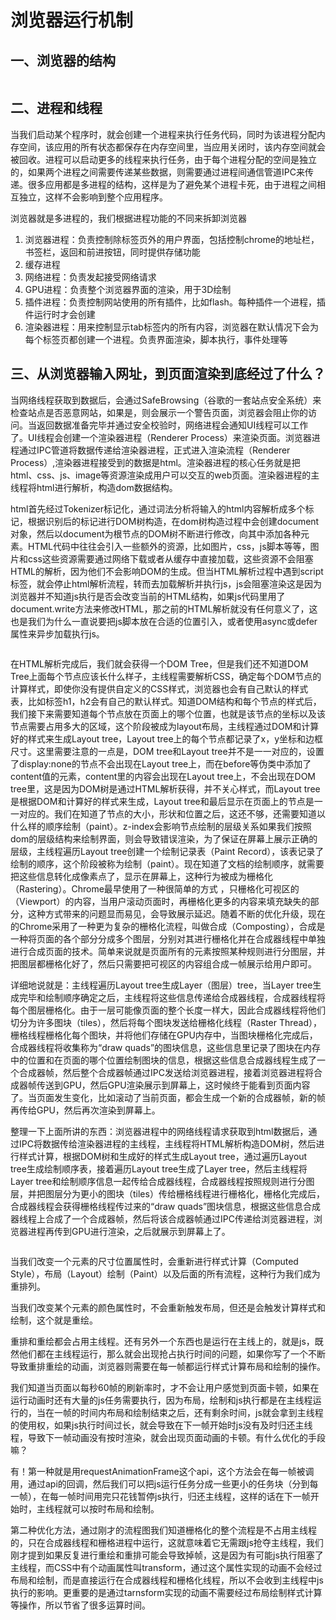 # 浏览器运行机制

## 一、浏览器的结构

<Image :src="'/browser/operating-machining/1.png'" />

## 二、进程和线程
当我们启动某个程序时，就会创建一个进程来执行任务代码，同时为该进程分配内存空间，该应用的所有状态都保存在内存空间里，当应用关闭时，该内存空间就会被回收。进程可以启动更多的线程来执行任务，由于每个进程分配的空间是独立的，如果两个进程之间需要传递某些数据，则需要通过进程间通信管道IPC来传递。很多应用都是多进程的结构，这样是为了避免某个进程卡死，由于进程之间相互独立，这样不会影响到整个应用程序。

浏览器就是多进程的，我们根据进程功能的不同来拆卸浏览器

1. 浏览器进程：负责控制除标签页外的用户界面，包括控制chrome的地址栏，书签栏，返回和前进按钮，同时提供存储功能
2. 缓存进程
3. 网络进程：负责发起接受网络请求
4. GPU进程：负责整个浏览器界面的渲染，用于3D绘制
5. 插件进程：负责控制网站使用的所有插件，比如flash。每种插件一个进程，插件运行时才会创建
6. 渲染器进程：用来控制显示tab标签内的所有内容，浏览器在默认情况下会为每个标签页都创建一个进程。负责界面渲染，脚本执行，事件处理等

## 三、从浏览器输入网址，到页面渲染到底经过了什么？
当网络线程获取到数据后，会通过SafeBrowsing（谷歌的一套站点安全系统）来检查站点是否恶意网站，如果是，则会展示一个警告页面，浏览器会阻止你的访问。当返回数据准备完毕并通过安全校验时，网络进程会通知UI线程可以工作了。UI线程会创建一个渲染器进程（Renderer Process）来渲染页面。浏览器进程通过IPC管道将数据传递给渲染器进程，正式进入渲染流程（Renderer Process）,渲染器进程接受到的数据是html。渲染器进程的核心任务就是把html、css、js、image等资源渲染成用户可以交互的web页面。渲染器进程的主线程将html进行解析，构造dom数据结构。

html首先经过Tokenizer标记化，通过词法分析将输入的html内容解析成多个标记，根据识别后的标记进行DOM树构造，在dom树构造过程中会创建document对象，然后以document为根节点的DOM树不断进行修改，向其中添加各种元素。HTML代码中往往会引入一些额外的资源，比如图片，css，js脚本等等，图片和css这些资源需要通过网络下载或者从缓存中直接加载，这些资源不会阻塞HTML的解析，因为他们不会影响DOM的生成。但当HTML解析过程中遇到script标签，就会停止html解析流程，转而去加载解析并执行js，js会阻塞渲染这是因为浏览器并不知道js执行是否会改变当前的HTML结构，如果js代码里用了document.write方法来修改HTML，那之前的HTML解析就没有任何意义了，这也是我们为什么一直说要把js脚本放在合适的位置引入，或者使用async或defer属性来异步加载执行js。

<Image :src="'/browser/operating-machining/2.png'" />

在HTML解析完成后，我们就会获得一个DOM Tree，但是我们还不知道DOM Tree上面每个节点应该长什么样子，主线程需要解析CSS，确定每个DOM节点的计算样式，即使你没有提供自定义的CSS样式，浏览器也会有自己默认的样式表，比如标签h1，h2会有自己的默认样式。知道DOM结构和每个节点的样式后，我们接下来需要知道每个节点放在页面上的哪个位置，也就是该节点的坐标以及该节点需要占用多大的区域，这个阶段被成为layout布局，主线程通过DOM和计算好的样式来生成Layout tree，Layout tree上的每个节点都记录了x，y坐标和边框尺寸。这里需要注意的一点是，DOM tree和Layout tree并不是一一对应的，设置了display:none的节点不会出现在Layout tree上，而在before等伪类中添加了content值的元素，content里的内容会出现在Layout tree上，不会出现在DOM tree里，这是因为DOM树是通过HTML解析获得，并不关心样式，而Layout tree是根据DOM和计算好的样式来生成，Layout tree和最后显示在页面上的节点是一一对应的。我们在知道了节点的大小，形状和位置之后，这还不够，还需要知道以什么样的顺序绘制（paint）。z-index会影响节点绘制的层级关系如果我们按照dom的层级结构来绘制界面，则会导致错误渲染，为了保证在屏幕上展示正确的层级，主线程遍历Layout tree创建一个绘制记录表（Paint Record），该表记录了绘制的顺序，这个阶段被称为绘制（paint）。现在知道了文档的绘制顺序，就需要把这些信息转化成像素点了，显示在屏幕上，这种行为被成为栅格化（Rastering）。Chrome最早使用了一种很简单的方式 ，只栅格化可视区的（Viewport）的内容，当用户滚动页面时，再栅格化更多的内容来填充缺失的部分，这种方式带来的问题显而易见，会导致展示延迟。随着不断的优化升级，现在的Chrome采用了一种更为复杂的栅格化流程，叫做合成（Composting），合成是一种将页面的各个部分分成多个图层，分别对其进行栅格化并在合成器线程中单独进行合成页面的技术。简单来说就是页面所有的元素按照某种规则进行分图层，并把图层都栅格化好了，然后只需要把可视区的内容组合成一帧展示给用户即可。

详细地说就是：主线程遍历Layout tree生成Layer（图层）tree，当Layer tree生成完毕和绘制顺序确定之后，主线程将这些信息传递给合成器线程，合成器线程将每个图层栅格化。由于一层可能像页面的整个长度一样大，因此合成器线程将他们切分为许多图块（tiles），然后将每个图块发送给栅格化线程（Raster Thread），栅格线程栅格化每个图块，并将他们存储在GPU内存中，当图块栅格化完成后，合成器线程将收集称为“draw quads”的图块信息，这些信息里记录了图块在内存中的位置和在页面的哪个位置绘制图块的信息，根据这些信息合成器线程生成了一个合成器帧，然后整个合成器帧通过IPC发送给浏览器进程，接着浏览器进程将合成器帧传送到GPU，然后GPU渲染展示到屏幕上，这时候终于能看到页面内容了。当页面发生变化，比如滚动了当前页面，都会生成一个新的合成器帧，新的帧再传给GPU，然后再次渲染到屏幕上。

整理一下上面所讲的东西：浏览器进程中的网络线程请求获取到html数据后，通过IPC将数据传给渲染器进程的主线程，主线程将HTML解析构造DOM树，然后进行样式计算，根据DOM树和生成好的样式生成Layout tree，通过遍历Layout tree生成绘制顺序表，接着遍历Layout tree生成了Layer tree，然后主线程将Layer tree和绘制顺序信息一起传给合成器线程，合成器线程按照规则进行分图层，并把图层分为更小的图块（tiles）传给栅格线程进行栅格化，栅格化完成后，合成器线程会获得栅格线程传过来的“draw quads”图块信息，根据这些信息合成器线程上合成了一个合成器帧，然后将该合成器帧通过IPC传递给浏览器进程，浏览器进程再传到GPU进行渲染，之后就展示到屏幕上了。

<Image :src="'/browser/operating-machining/3.png'" />

当我们改变一个元素的尺寸位置属性时，会重新进行样式计算（Computed Style），布局（Layout）绘制（Paint）以及后面的所有流程，这种行为我们成为重排列。

当我们改变某个元素的颜色属性时，不会重新触发布局，但还是会触发计算样式和绘制，这个就是重绘。

重排和重绘都会占用主线程。还有另外一个东西也是运行在主线上的，就是js，既然他们都在主线程运行，那么就会出现抢占执行时间的问题，如果你写了一个不断导致重排重绘的动画，浏览器则需要在每一帧都运行样式计算布局和绘制的操作。

我们知道当页面以每秒60帧的刷新率时，才不会让用户感觉到页面卡顿，如果在运行动画时还有大量的js任务需要执行，因为布局，绘制和js执行都是在主线程运行的，当在一帧的时间内布局和绘制结束之后，还有剩余时间，js就会拿到主线程的使用权，如果js执行时间过长，就会导致在下一帧开始时js没有及时归还主线程，导致下一帧动画没有按时渲染，就会出现页面动画的卡顿。有什么优化的手段嘛？

有！第一种就是用requestAnimationFrame这个api，这个方法会在每一帧被调用，通过api的回调，然后我们可以把js运行任务分成一些更小的任务块（分到每一帧），在每一帧时间用完只花钱暂停js执行，归还主线程，这样的话在下一帧开始时，主线程就可以按时布局和绘制。

第二种优化方法，通过刚才的流程图我们知道栅格化的整个流程是不占用主线程的，只在合成器线程和栅格进程中运行，这就意味着它无需跟js抢夺主线程，我们刚才提到如果反复进行重绘和重排可能会导致掉帧，这是因为有可能js执行阻塞了主线程，而CSS中有个动画属性叫transform，通过这个属性实现的动画不会经过布局和绘制，而是直接运行在合成器线程和栅格化线程，所以不会收到主线程中js执行的影响。更重要的是通过tarnsform实现的动画不需要经过布局绘制样式计算等操作，所以节省了很多运算时间。



